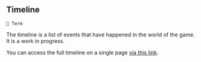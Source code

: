 ## Timeline

`📑 Term`

The timeline is a list of events that have happened in the world of the game. It is a work in progress.

You can access the full timeline on a single page [via this link](../timeline/index.md).

<!---
keywords:  
aliases: 
-->